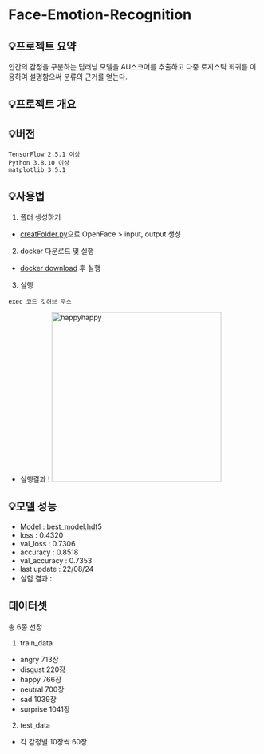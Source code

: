 # Face-Emotion-Recognition

## **💡프로젝트 요약**
인간의 감정을 구분하는 딥러닝 모델을 AU스코어를 추출하고 다중 로지스틱 회귀를 이용하여 설명함으써 분류의 근거를 얻는다.


## **💡프로젝트 개요**

## **💡버전**
```
TensorFlow 2.5.1 이상
Python 3.8.10 이상
matplotlib 3.5.1
```
## **💡사용법**
1. 폴더 생성하기
- [creatFolder.py](https://github.com/Happy-ryan/Face-Emotion-Recognition/blob/main/src/creatFloder.py)으로 OpenFace > input, output 생성

2. docker 다운로드 및 실행 
- [docker download](https://docs.docker.com/get-docker/) 후 실행

3. 실행
```
exec 코드 깃허브 주소
```
- 실행결과
! <img width="340" alt="happyhappy" src="https://user-images.githubusercontent.com/101412264/186548779-5e1f45e0-39b4-47cc-86de-8a5c20250f05.PNG">

## **💡모델 성능** 
- Model : [best_model.hdf5](https://github.com/Happy-ryan/Face-Emotion-Recognition/blob/main/models/best_model.hdf5)
- loss : 0.4320
- val_loss : 0.7306
- accuracy : 0.8518
- val_accuracy : 0.7353
- last update : 22/08/24
- 실험 결과 :

## **데이터셋** 
총 6종 선정
1. train_data
- angry 713장
- disgust 220장
- happy 766장
- neutral 700장
- sad 1039장
- surprise 1041장
2. test_data
- 각 감정별 10장씩 60장
